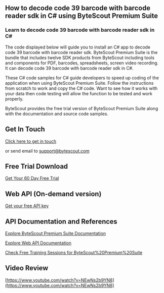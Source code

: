 ## How to decode code 39 barcode with barcode reader sdk in C# using ByteScout Premium Suite

### Learn to decode code 39 barcode with barcode reader sdk in C#

The code displayed below will guide you to install an C# app to decode code 39 barcode with barcode reader sdk. ByteScout Premium Suite is the bundle that includes twelve SDK products from ByteScout including tools and components for PDF, barcodes, spreadsheets, screen video recording. It can decode code 39 barcode with barcode reader sdk in C#.

 These C# code samples for C# guide developers to speed up coding of the application when using ByteScout Premium Suite. Follow the instructions from scratch to work and copy the C# code. Want to see how it works with your data then code testing will allow the function to be tested and work properly.

ByteScout provides the free trial version of ByteScout Premium Suite along with the documentation and source code samples.

## Get In Touch

[Click here to get in touch](https://bytescout.zendesk.com/hc/en-us/requests/new?subject=ByteScout%20Premium%20Suite%20Question)

or send email to [support@bytescout.com](mailto:support@bytescout.com?subject=ByteScout%20Premium%20Suite%20Question) 

## Free Trial Download

[Get Your 60 Day Free Trial](https://bytescout.com/download/web-installer?utm_source=github-readme)

## Web API (On-demand version)

[Get your free API key](https://pdf.co/documentation/api?utm_source=github-readme)

## API Documentation and References

[Explore ByteScout Premium Suite Documentation](https://bytescout.com/documentation/index.html?utm_source=github-readme)

[Explore Web API Documentation](https://pdf.co/documentation/api?utm_source=github-readme)

[Check Free Training Sessions for ByteScout%20Premium%20Suite](https://academy.bytescout.com/)

## Video Review

[https://www.youtube.com/watch?v=NEwNs2b9YN8](https://www.youtube.com/watch?v=NEwNs2b9YN8)
